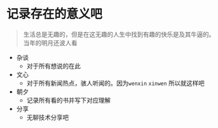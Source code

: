 

# 记录存在的意义吧

> 生活总是无趣的，但是在这无趣的人生中找到有趣的快乐是及其牛逼的。
    当年的明月还波人看

- 杂谈
  - 对于所有想说的在此
- 文心
  - 对于所有新闻热点，骇人听闻的。因为`wenxin` `xinwen` 所以就这样吧
- 朝夕
  - 记录所有看的书并写下对应理解
- 分享
  - 无聊技术分享吧